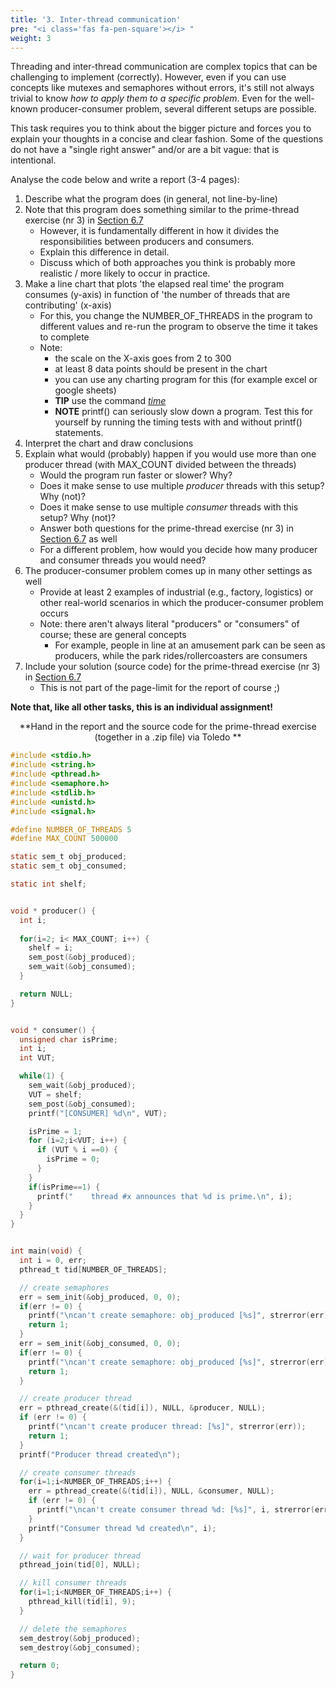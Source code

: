 ```yaml
---
title: '3. Inter-thread communication'
pre: "<i class='fas fa-pen-square'></i> "
weight: 3
---
```


Threading and inter-thread communication are complex topics that can be challenging to implement (correctly). However, even if you can use concepts like mutexes and semaphores without errors, it's still not always trivial to know *how to apply them to a specific problem*. Even for the well-known producer-consumer problem, several different setups are possible. 

This task requires you to think about the bigger picture and forces you to explain your thoughts in a concise and clear fashion. Some of the questions do not have a "single right answer" and/or are a bit vague: that is intentional. 

Analyse the code below and write a report (3-4 pages):

1. Describe what the program does (in general, not line-by-line)
2. Note that this program does something similar to the prime-thread exercise (nr 3) in [Section 6.7](/ch6-tasks/lab3_interthreadcomm)
    * However, it is fundamentally different in how it divides the responsibilities between producers and consumers.
    * Explain this difference in detail. 
    * Discuss which of both approaches you think is probably more realistic / more likely to occur in practice.
3. Make a line chart that plots 'the elapsed real time' the program consumes (y-axis) in function of 'the number of threads that are contributing' (x-axis)
    * For this, you change the NUMBER_OF_THREADS in the program to different values and re-run the program to observe the time it takes to complete
    * Note:
        * the scale on the X-axis goes from 2 to 300
        * at least 8 data points should be present in the chart
        * you can use any charting program for this (for example excel or google sheets)
        * **TIP** use the command [*time*](https://linux.die.net/man/1/time)
        * **NOTE** printf() can seriously slow down a program. Test this for yourself by running the timing tests with and without printf() statements.
3. Interpret the chart and draw conclusions
4. Explain what would (probably) happen if you would use more than one producer thread (with MAX_COUNT divided between the threads)
    * Would the program run faster or slower? Why? 
    * Does it make sense to use multiple *producer* threads with this setup? Why (not)?
    * Does it make sense to use multiple *consumer* threads with this setup? Why (not)?
    * Answer both questions for the prime-thread exercise (nr 3) in [Section 6.7](/ch6-tasks/lab3_interthreadcomm) as well
    * For a different problem, how would you decide how many producer and consumer threads you would need? 
5. The producer-consumer problem comes up in many other settings as well
    * Provide at least 2 examples of industrial (e.g., factory, logistics) or other real-world scenarios in which the producer-consumer problem occurs
    * Note: there aren't always literal "producers" or "consumers" of course; these are general concepts
        * For example, people in line at an amusement park can be seen as producers, while the park rides/rollercoasters are consumers
6. Include your solution (source code) for the prime-thread exercise (nr 3) in [Section 6.7](/ch6-tasks/lab3_interthreadcomm)
    * This is not part of the page-limit for the report of course ;)  

**Note that, like all other tasks, this is an individual assignment!**

<center>**Hand in the report and the source code for the prime-thread exercise (together in a .zip file) via Toledo **</center>

```C
#include <stdio.h>
#include <string.h>
#include <pthread.h>
#include <semaphore.h> 
#include <stdlib.h>
#include <unistd.h>
#include <signal.h>

#define NUMBER_OF_THREADS 5
#define MAX_COUNT 500000

static sem_t obj_produced;
static sem_t obj_consumed;

static int shelf;


void * producer() {
  int i;
  
  for(i=2; i< MAX_COUNT; i++) {
    shelf = i;
    sem_post(&obj_produced);
    sem_wait(&obj_consumed);
  }

  return NULL;
}


void * consumer() {
  unsigned char isPrime;
  int i;
  int VUT;

  while(1) {
    sem_wait(&obj_produced);
    VUT = shelf;
    sem_post(&obj_consumed);
    printf("[CONSUMER] %d\n", VUT);

    isPrime = 1;
    for (i=2;i<VUT; i++) {
      if (VUT % i ==0) {
        isPrime = 0;
      }
    }
    if(isPrime==1) {
      printf("    thread #x announces that %d is prime.\n", i);
    }
  }
}


int main(void) {
  int i = 0, err;
  pthread_t tid[NUMBER_OF_THREADS];

  // create semaphores
  err = sem_init(&obj_produced, 0, 0);
  if(err != 0) {
    printf("\ncan't create semaphore: obj_produced [%s]", strerror(err));
    return 1;
  }
  err = sem_init(&obj_consumed, 0, 0);
  if(err != 0) {
    printf("\ncan't create semaphore: obj_produced [%s]", strerror(err));
    return 1;
  }

  // create producer thread
  err = pthread_create(&(tid[i]), NULL, &producer, NULL);
  if (err != 0) {
    printf("\ncan't create producer thread: [%s]", strerror(err));
    return 1;
  } 
  printf("Producer thread created\n");

  // create consumer threads
  for(i=1;i<NUMBER_OF_THREADS;i++) {
    err = pthread_create(&(tid[i]), NULL, &consumer, NULL);
    if (err != 0) {
      printf("\ncan't create consumer thread %d: [%s]", i, strerror(err));
    }
    printf("Consumer thread %d created\n", i);
  }

  // wait for producer thread
  pthread_join(tid[0], NULL);

  // kill consumer threads 
  for(i=1;i<NUMBER_OF_THREADS;i++) {
    pthread_kill(tid[i], 9);
  }

  // delete the semaphores
  sem_destroy(&obj_produced);
  sem_destroy(&obj_consumed);

  return 0;
}

```
